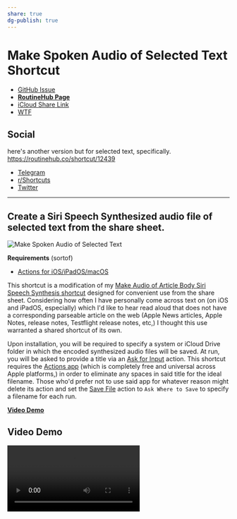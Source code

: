 ```yaml
---
share: true
dg-publish: true
---
```

# Make Spoken Audio of Selected Text Shortcut

- [GitHub Issue](https://github.com/extratone/i/issues/213)
- [**RoutineHub Page**](https://routinehub.co/shortcut/12439)
- [iCloud Share Link](https://www.icloud.com/shortcuts/7d9fba0b6c744ad9b5c7c9227699700e)
- [WTF](https://davidblue.wtf/drafts/5D40A5AE-9F2A-41EE-985C-F20148E86C93.html)

## Social

here's another version but for selected text, specifically. https://routinehub.co/shortcut/12439

- [Telegram](https://t.me/extratone/12040)
- [r/Shortcuts](https://reddit.com/r/shortcuts/comments/vpj9lm/make_spoken_audio_of_selected_text/)
- [Twitter](https://twitter.com/NeoYokel/status/1543086410953117696)

---

## Create a Siri Speech Synthesized audio file of selected text from the share sheet.

![Make Spoken Audio of Selected Text](https://i.snap.as/2NwKTdl9.png)

**Requirements** (sortof)
- [Actions for iOS/iPadOS/macOS](https://apps.apple.com/us/app/actions/id1586435171)

This shortcut is a modification of my [Make Audio of Article Body Siri Speech Synthesis shortcut](https://routinehub.co/shortcut/9953/) designed for convenient use from the share sheet. Considering how often I have personally come across text on (on iOS and iPadOS, especially) which I'd like to hear read aloud that does not have a corresponding parseable article on the web (Apple News articles, Apple Notes, release notes, Testflight release notes, etc,) I thought this use warranted a shared shortcut of its own.

Upon installation, you will be required to specify a system or iCloud Drive folder in which the encoded synthesized audio files will be saved. At run, you will be asked to provide a title via an [Ask for Input](https://www.matthewcassinelli.com/actions/ask-for-input/) action. This shortcut requires the [Actions app](https://apps.apple.com/us/app/actions/id1586435171) (which is completely free and universal across Apple platforms,) in order to eliminate any spaces in said title for the ideal filename. Those who'd prefer not to use said app for whatever reason might delete its action and set the [Save File](https://www.matthewcassinelli.com/actions/save-file/) action to `Ask Where to Save` to specify a filename for each run.

[**Video Demo**](https://user-images.githubusercontent.com/43663476/176985857-00ee0492-ff63-4a33-abfb-60eaf19352a0.MOV)

## Video Demo

<video controls>
  <source src="https://user-images.githubusercontent.com/43663476/176985857-00ee0492-ff63-4a33-abfb-60eaf19352a0.MOV">
</video>